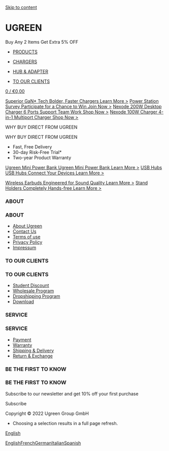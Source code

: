 [Skip to content](https://eu.ugreen.com/#MainContent)

UGREEN
==========

Buy Any 2 Items Get Extra 5% OFF

[](https://eu.ugreen.com/)

[](https://eu.ugreen.com/)

* [PRODUCTS](https://eu.ugreen.com/#)

* [CHARGERS](https://eu.ugreen.com/#)

* [HUB & ADAPTER](https://eu.ugreen.com/#)

* [TO OUR CLIENTS](https://eu.ugreen.com/#)

[](https://eu.ugreen.com/search)

[](https://eu.ugreen.com/account)

[0 / €0,00](https://eu.ugreen.com/cart)

[Superior GaN\* Tech Bolder, Faster Chargers Learn More \>](https://eu.ugreen.com/collections/gan-chargers) [Power Station Survey Participate for a Chance to Win Join Now \>](https://eu.ugreen.com/pages/Power-Station-Survey%20) [Nexode 200W Desktop Charger 6 Ports Support Team Work Shop Now \>](https://eu.ugreen.com/products/ugreen-nexode-200w-usb-c-desktop-charger?variant=40293723078739) [Nexode 100W Charger 4-in-1 Multiport Charger Shop Now \>](https://eu.ugreen.com/products/ugreen-nexode-100w-usb-c-wall-charger?variant=40293741199443)

 WHY BUY DIRECT
 FROM UGREEN

 WHY BUY DIRECT FROM UGREEN

* Fast, Free Delivery
* 30-day Risk-Free Trial\*
* Two-year Product Warranty

[Ugreen Mini Power Bank Ugreen Mini Power Bank Learn More \>](https://eu.ugreen.com/collections/power-bank?view=no-usf) [USB Hubs USB Hubs Connect Your Devices Learn More \>](https://eu.ugreen.com/collections/hubs-adapters)

[Wireless Earbuds Engineered for Sound Quality Learn More \>](https://eu.ugreen.com/collections/earbuds) [Stand Holders Completely Hands-free Learn More \>](https://eu.ugreen.com/collections/stands-mounts)

### ABOUT ###

### ABOUT ###

* [About Ugreen](https://eu.ugreen.com/pages/about-ugreen)
* [Contact Us](https://eu.ugreen.com/pages/contact-us)
* [Terms of use](https://eu.ugreen.com/policies/terms-of-service)
* [Privacy Policy](https://eu.ugreen.com/policies/privacy-policy)
* [Impressum](https://eu.ugreen.com/pages/legal-notice)

### TO OUR CLIENTS ###

### TO OUR CLIENTS ###

* [Student Discount](https://eu.ugreen.com/pages/student-discount)
* [Wholesale Program](https://eu.ugreen.com/pages/wholesale-program)
* [Dropshipping Program](https://eu.ugreen.com/pages/dropshipping-program)
* [Download](https://eu.ugreen.com/pages/download)

### SERVICE ###

### SERVICE ###

* [Payment](https://eu.ugreen.com/pages/payment)
* [Warranty](https://eu.ugreen.com/pages/warranty)
* [Shipping & Delivery](https://eu.ugreen.com/policies/shipping-policy)
* [Return & Exchange](https://eu.ugreen.com/pages/return-exchange)

### BE THE FIRST TO KNOW ###

### BE THE FIRST TO KNOW ###

Subscribe to our newsletter and get 10% off your first purchase

Subscribe

Copyright © 2022 Ugreen Group GmbH

* Choosing a selection results in a full page refresh.

[](https://eu.ugreen.com/#)

[English](https://eu.ugreen.com/#)

[English](https://eu.ugreen.com/#)[French](https://eu.ugreen.com/#)[German](https://eu.ugreen.com/#)[Italian](https://eu.ugreen.com/#)[Spanish](https://eu.ugreen.com/#)
